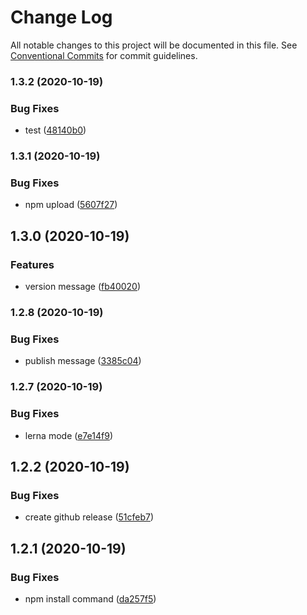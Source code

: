 # Change Log

All notable changes to this project will be documented in this file.
See [Conventional Commits](https://conventionalcommits.org) for commit guidelines.

### 1.3.2 (2020-10-19)


### Bug Fixes

* test ([48140b0](https://github.com/ndeitch/nestjs-extensions/commit/48140b0e3618d208d4e802384d3569567498034e))



### 1.3.1 (2020-10-19)


### Bug Fixes

* npm upload ([5607f27](https://github.com/ndeitch/nestjs-extensions/commit/5607f274db72c6d01b26a0d6c21a0660ba239a16))



## 1.3.0 (2020-10-19)


### Features

* version message ([fb40020](https://github.com/ndeitch/nestjs-extensions/commit/fb4002033fa3d95adefa032f1eb38cc2c347ef5d))



### 1.2.8 (2020-10-19)


### Bug Fixes

* publish message ([3385c04](https://github.com/ndeitch/nestjs-extensions/commit/3385c04d3637a6f88c5bffc712711a5900d3d609))



### 1.2.7 (2020-10-19)


### Bug Fixes

* lerna mode ([e7e14f9](https://github.com/ndeitch/nestjs-extensions/commit/e7e14f9c68ee56ac35abf44b005976eaba0784f8))



## 1.2.2 (2020-10-19)


### Bug Fixes

* create github release ([51cfeb7](https://github.com/ndeitch/nestjs-extensions/commit/51cfeb7c275716deab1be748b0c629f28af74988))





## 1.2.1 (2020-10-19)


### Bug Fixes

* npm install command ([da257f5](https://github.com/ndeitch/nestjs-extensions/commit/da257f591c0d401ce28c05918fcae15ddaf1df4f))
